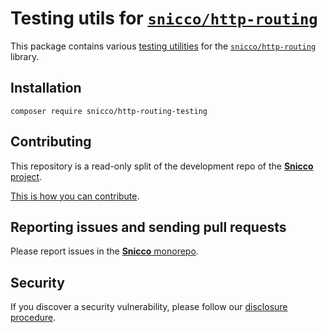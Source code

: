 # Testing utils for [`snicco/http-routing`](https://github.com/sniccowp/http-routing)

This package contains various [testing utilities](src) for the [`snicco/http-routing`](https://github.com/sniccowp/http-routing) library.

## Installation

```shell
composer require snicco/http-routing-testing
```

## Contributing

This repository is a read-only split of the development repo of the
[**Snicco** project](https://github.com/sniccowp/sniccowp).

[This is how you can contribute](https://github.com/sniccowp/sniccowp/blob/master/CONTRIBUTING.md).

## Reporting issues and sending pull requests

Please report issues in the
[**Snicco** monorepo](https://github.com/sniccowp/sniccowp/blob/master/CONTRIBUTING.md##using-the-issue-tracker).

## Security

If you discover a security vulnerability, please follow
our [disclosure procedure](https://github.com/sniccowp/sniccowp/blob/master/SECURITY.md).
